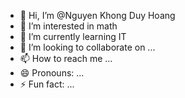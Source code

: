 - 👋 Hi, I’m @Nguyen Khong Duy Hoang
- 👀 I’m interested in math
- 🌱 I’m currently learning IT
- 💞️ I’m looking to collaborate on ...
- 📫 How to reach me ...
- 😄 Pronouns: ...
- ⚡ Fun fact: ...

<!---
mrBunachi/mrBunachi is a ✨ special ✨ repository because its `README.md` (this file) appears on your GitHub profile.
You can click the Preview link to take a look at your changes.
--->
